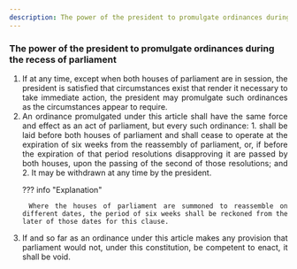 ```yaml
---
description: The power of the president to promulgate ordinances during the recess of parliament
---
```


### The power of the president to promulgate ordinances during the recess of parliament

1. <div style="text-align: justify"> If at any time, except when both houses of parliament are in session, the president is satisfied that circumstances exist that render it necessary to take immediate action, the president may promulgate such ordinances as the circumstances appear to require.
2. <div style="text-align: justify"> An ordinance promulgated under this article shall have the same force and effect as an act of parliament, but every such ordinance:
    1. shall be laid before both houses of parliament and shall cease to operate at the expiration of six weeks from the reassembly of parliament, or, if before the expiration of that period resolutions disapproving it are passed by both houses, upon the passing of the second of those resolutions; and
    2. It may be withdrawn at any time by the president.

    ??? info "Explanation"

        Where the houses of parliament are summoned to reassemble on different dates, the period of six weeks shall be reckoned from the later of those dates for this clause.

3. <div style="text-align: justify"> If and so far as an ordinance under this article makes any provision that parliament would not, under this constitution, be competent to enact, it shall be void.
